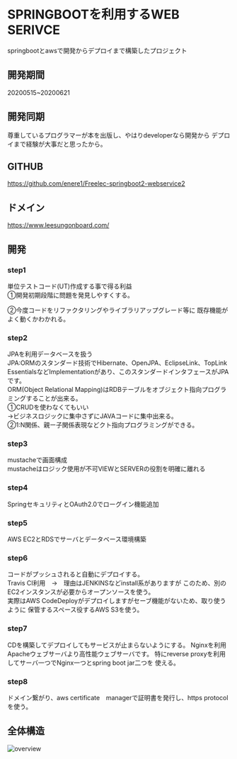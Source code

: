 # SPRINGBOOTを利用するWEB SERIVCE
springbootとawsで開発からデプロイまで構築したプロジェクト

## 開発期間
20200515~20200621

## 開発同期
尊重しているプログラマーが本を出版し、やはりdeveloperなら開発から
デプロイまで経験が大事だと思ったから。

## GITHUB
https://github.com/enere1/Freelec-springboot2-webservice2

## ドメイン
https://www.leesungonboard.com/

## 開発

### step1
単位テストコード(UT)作成する事で得る利益  
①開発初期段階に問題を発見しやすくする。　

②今度コードをリファクタリングやライブラリアップグレード等に
既存機能がよく動くかわかれる。　

### step2
JPAを利用データベースを扱う  
JPA:ORMのスタンダード技術でHibernate、OpenJPA、EclipseLink、TopLink EssentialsなどImplementationがあり、このスタンダードインタフェースがJPAです。   
ORM(Object Relational Mapping)はRDBテーブルをオブジェクト指向プログラミングすることが出来る。  
①CRUDを使わなくてもいい  
->ビジネスロジックに集中さずにJAVAコードに集中出来る。  
②1:N関係、親ー子関係表現などクト指向プログラミングができる。

### step3
mustacheで画面構成  
mustacheはロジック使用が不可VIEWとSERVERの役割を明確に離れる

### step4
SpringセキュリティとOAuth2.0でローグイン機能追加

### step5
AWS EC2とRDSでサーバとデータベース環境構築

### step6
コードがプッシュされると自動にデプロイする。  
Travis CI利用　→　理由はJENKINSなどinstall系がありますが
このため、別のEC2インスタンスが必要からオープンソースを使う。  
実際はAWS CodeDeployがデプロイしますがセーブ機能がないため、取り使うように
保管するスペース役するAWS S3を使う。

### step7
CDを構築してデプロイしてもサービスが止まらないようにする。
Nginxを利用Apacheウェブサーバより高性能ウェブサーバです。
特にreverse proxyを利用してサーバ一つでNginx一つとspring boot jar二つを
使える。

### step8
ドメイン繋がり、aws certificate　managerで証明書を発行し、https protocolを使う。

## 全体構造
![overview](https://user-images.githubusercontent.com/50684536/85218929-0a94fc80-b3da-11ea-9f26-7c77586aea08.png)

